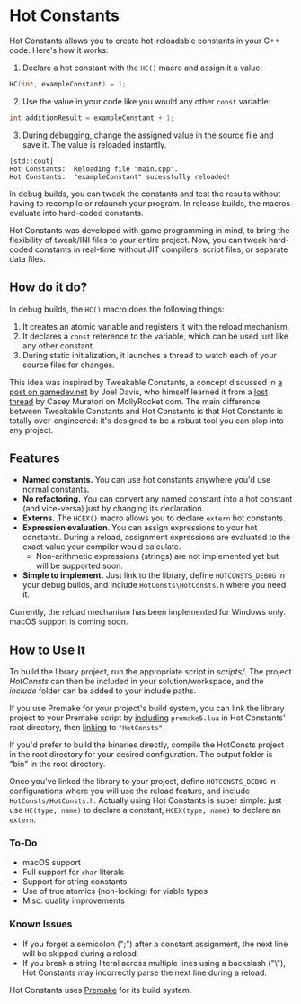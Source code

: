 # Hot Constants

Hot Constants allows you to create hot-reloadable constants in your C++ code.  Here's how it works:

1. Declare a hot constant with the `HC()` macro and assign it a value:
```cpp
HC(int, exampleConstant) = 1;
```
2. Use the value in your code like you would any other `const` variable:
```cpp
int additionResult = exampleConstant + 1;
```
3. During debugging, change the assigned value in the source file and save it.  The value is reloaded instantly.
```
[std::cout]
Hot Constants:  Reloading file "main.cpp".
Hot Constants:  "exampleConstant" sucessfully reloaded!
```

In debug builds, you can tweak the constants and test the results without having to recompile or relaunch your program.  In release builds, the macros evaluate into hard-coded constants.

Hot Constants was developed with game programming in mind, to bring the flexibility of tweak/INI files to your entire project.  Now, you can tweak hard-coded constants in real-time without JIT compilers, script files, or separate data files.

## How do it do?

In debug builds, the `HC()` macro does the following things:

1. It creates an atomic variable and registers it with the reload mechanism.
2. It declares a `const` reference to the variable, which can be used just like any other constant.
3. During static initialization, it launches a thread to watch each of your source files for changes.

This idea was inspired by Tweakable Constants, a concept discussed in [a post on gamedev.net](https://www.gamedev.net/tutorials/programming/general-and-gameplay-programming/tweakable-constants-r2731/) by Joel Davis, who himself learned it from a [lost thread](https://mollyrocket.com/forums/viewtopic.php?p=3355) by Casey Muratori on MollyRocket.com.  The main difference between Tweakable Constants and Hot Constants is that Hot Constants is totally over-engineered: it's designed to be a robust tool you can plop into any project.

## Features

* **Named constants.**  You can use hot constants anywhere you'd use normal constants.
* **No refactoring.**  You can convert any named constant into a hot constant (and vice-versa) just by changing its declaration.
* **Externs.**  The `HCEX()` macro allows you to declare `extern` hot constants.
* **Expression evaluation**.  You can assign expressions to your hot constants. During a reload, assignment expressions are evaluated to the exact value your compiler would calculate.
    * Non-arithmetic expressions (strings) are not implemented yet but will be supported soon.
* **Simple to implement.**  Just link to the library, define `HOTCONSTS_DEBUG` in your debug builds, and include  `HotConsts\HotConsts.h` where you need it.

Currently, the reload mechanism has been implemented for Windows only.  macOS support is coming soon.

## How to Use It

To build the library project, run the appropriate script in *scripts/*.  The project *HotConsts* can then be included in your solution/workspace, and the *include* folder can be added to your include paths.

If you use Premake for your project's build system, you can link the library project to your Premake script by [including](https://github.com/premake/premake-core/wiki/include) `premake5.lua` in Hot Constants' root directory, then [linking](https://github.com/premake/premake-core/wiki/links) to `"HotConsts"`.

If you'd prefer to build the binaries directly, compile the HotConsts project in the root directory for your desired configuration.  The output folder is "bin" in the root directory.

Once you've linked the library to your project, define `HOTCONSTS_DEBUG` in configurations where you will use the reload feature, and include `HotConsts/HotConsts.h`.  Actually using Hot Constants is super simple: just use `HC(type, name)` to declare a constant, `HCEX(type, name)` to declare an `extern`.

### To-Do
* macOS support
* Full support for `char` literals
* Support for string constants
* Use of true atomics (non-locking) for viable types
* Misc. quality improvements

### Known Issues

* If you forget a semicolon (\";\") after a constant assignment, the next line will be skipped during a reload.
* If you break a string literal across multiple lines using a backslash (\"\\\"), Hot Constants may incorrectly parse the next line during a reload.

Hot Constants uses [Premake](https://premake.github.io/) for its build system.